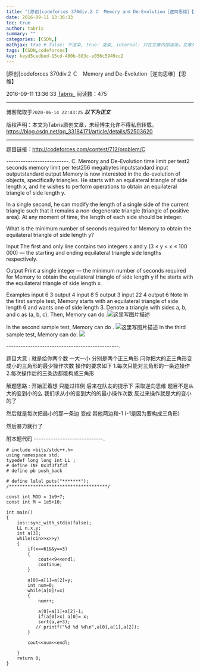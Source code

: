 ```yaml
---
title: "[原创]codeforces 370div.2 Ｃ　Memory and De-Evolution［逆向思维］【思维】"
date: 2016-09-11 13:36:33
toc: true
author: tabris
summary: ""
categories: [CSDN,]
mathjax: true # false: 不渲染, true: 渲染, internal: 只在文章内部渲染，文章列表中不渲染
tags: [CSDN,codeforces]
key: keyd5cedbed-15cd-480b-883c-e056c5949cc2
---
```


[原创]codeforces 370div.2 Ｃ　Memory and De-Evolution［逆向思维］【思维】

2016-09-11 13:36:33  [Tabris_](https://me.csdn.net/qq_33184171) 阅读数：475

---

博客爬取于`2020-06-14 22:43:25`
***以下为正文***

版权声明：本文为Tabris原创文章，未经博主允许不得私自转载。
https://blog.csdn.net/qq_33184171/article/details/52503620

<!-- more -->

---

题目链接：http://codeforces.com/contest/712/problem/C

--------------------------.
C. Memory and De-Evolution
time limit per test2 seconds
memory limit per test256 megabytes
inputstandard input
outputstandard output
Memory is now interested in the de-evolution of objects, specifically triangles. He starts with an equilateral triangle of side length x, and he wishes to perform operations to obtain an equilateral triangle of side length y.

In a single second, he can modify the length of a single side of the current triangle such that it remains a non-degenerate triangle (triangle of positive area). At any moment of time, the length of each side should be integer.

What is the minimum number of seconds required for Memory to obtain the equilateral triangle of side length y?

Input
The first and only line contains two integers x and y (3 ≤ y < x ≤ 100 000) — the starting and ending equilateral triangle side lengths respectively.

Output
Print a single integer — the minimum number of seconds required for Memory to obtain the equilateral triangle of side length y if he starts with the equilateral triangle of side length x.

Examples
input
6 3
output
4
input
8 5
output
3
input
22 4
output
6
Note
In the first sample test, Memory starts with an equilateral triangle of side length 6 and wants one of side length 3. Denote a triangle with sides a, b, and c as (a, b, c). Then, Memory can do .![这里写图片描述](http://codeforces.com/predownloaded/78/23/7823c31c27139a382b61aee582fd451f8c07905b.png)

In the second sample test, Memory can do .
![这里写图片描述](http://codeforces.com/predownloaded/22/b2/22b2088d2e869848a78af18576dbfab0233bdbc2.png)
In the third sample test, Memory can do: ![](http://codeforces.com/predownloaded/59/f9/59f9f1033e37dcff494a7de4ca5155e95e34da43.png)

-----------------------------------------------.


题目大意 : 就是给你两个数 一大一小  分别是两个正三角形  问你把大的正三角形变成小的三角形的最少操作次数
操作的要求如下
1.每次只能对三角形的一条边操作
2.每次操作后的三条边都能构成三角形


解题思路 :
 开始正着想 只能过样例
 后来在队友的提示下 采取逆向思维
 题目不是从大的变到小的么
 我们求从小的变到大的的最小操作次数  反过来操作就是大的变小的了

然后就是每次把最小的那一条边 变成 其他两边和-1   (-1是因为要构成三角形)

然后暴力就行了


附本题代码
-----------------------------.
```
# include <bits/stdc++.h>
using namespace std;
typedef long long int LL ;
# define INF 0x3f3f3f3f
# define pb push_back

# define lalal puts("*******");
/*************************************/

const int MOD = 1e9+7;
const int M = 1e5+10;

int main()
{
    ios::sync_with_stdio(false);
    LL n,x,y;
    int a[3];
    while(cin>>x>>y)
    {
        if(x==61&&y==3)
        {
            cout<<9<<endl;
            continue;
        }

        a[0]=a[1]=a[2]=y;
        int num=0;
        while(a[0]!=x)
        {
            num++;

            a[0]=a[1]+a[2]-1;
            if(a[0]>x) a[0]= x;
            sort(a,a+3);
           // printf("%d %d %d\n",a[0],a[1],a[2]);
        }

        cout<<num<<endl;

    }
    return 0;
}






```
